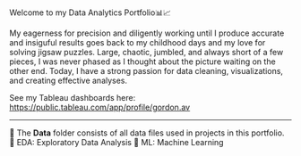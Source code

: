 Welcome to my Data Analytics Portfolio📊📈

My eagerness for precision and diligently working until I produce accurate and insiguful results goes back to my childhood days and my love for solving jigsaw puzzles. Large, chaotic, jumbled, and always short of a few pieces, I was never phased as I thought about the picture waiting on the other end. Today, I have a strong passion for data cleaning, visualizations, and creating effective analyses. 

See my Tableau dashboards here: https://public.tableau.com/app/profile/gordon.av
<hr>
📁 The <b>Data</b> folder consists of all data files used in projects in this portfolio. 
🔑 EDA: Exploratory Data Analysis
🔑 ML: Machine Learning
